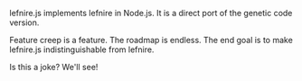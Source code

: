 lefnire.js implements lefnire in Node.js. It is a direct port of the genetic code version.

Feature creep is a feature. The roadmap is endless. The end goal is to make lefnire.js indistinguishable from lefnire.

Is this a joke? We'll see!
